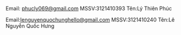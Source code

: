 Email: phucly069@gmail.com MSSV:3121410393 Tên:Lý Thiên Phúc

Email:lenguyenquochunghello@gmail.com MSSV:3121410240 Tên:Lê Nguyễn Quốc Hưng
